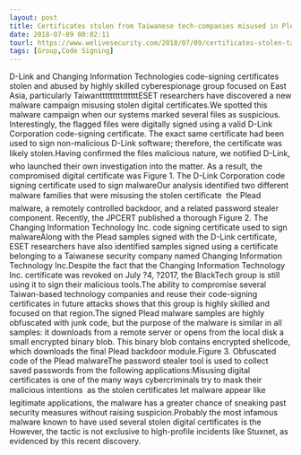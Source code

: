 ```yaml
---
layout: post
title: Certificates stolen from Taiwanese tech-companies misused in Plead malware campaign
date: 2018-07-09 00:02:11
tourl: https://www.welivesecurity.com/2018/07/09/certificates-stolen-taiwanese-tech-companies-plead-malware-campaign/
tags: [Group,Code Signing]
---
```

D-Link and Changing Information Technologies code-signing certificates stolen and abused by highly skilled cyberespionage group focused on East Asia, particularly TaiwantttttttttttttttESET researchers have discovered a new malware campaign misusing stolen digital certificates.We spotted this malware campaign when our systems marked several files as suspicious. Interestingly, the flagged files were digitally signed using a valid D-Link Corporation code-signing certificate. The exact same certificate had been used to sign non-malicious D-Link software; therefore, the certificate was likely stolen.Having confirmed the files malicious nature, we notified D-Link, who launched their own investigation into the matter. As a result, the compromised digital certificate was Figure 1. The D-Link Corporation code signing certificate used to sign malwareOur analysis identified two different malware families that were misusing the stolen certificate  the Plead malware, a remotely controlled backdoor, and a related password stealer component. Recently, the JPCERT published a thorough Figure 2. The Changing Information Technology Inc. code signing certificate used to sign malwareAlong with the Plead samples signed with the D-Link certificate, ESET researchers have also identified samples signed using a certificate belonging to a Taiwanese security company named Changing Information Technology Inc.Despite the fact that the Changing Information Technology Inc. certificate was revoked on July ?4, ?2017, the BlackTech group is still using it to sign their malicious tools.The ability to compromise several Taiwan-based technology companies and reuse their code-signing certificates in future attacks shows that this group is highly skilled and focused on that region.The signed Plead malware samples are highly obfuscated with junk code, but the purpose of the malware is similar in all samples: it downloads from a remote server or opens from the local disk a small encrypted binary blob. This binary blob contains encrypted shellcode, which downloads the final Plead backdoor module.Figure 3. Obfuscated code of the Plead malwareThe password stealer tool is used to collect saved passwords from the following applications:Misusing digital certificates is one of the many ways cybercriminals try to mask their malicious intentions  as the stolen certificates let malware appear like legitimate applications, the malware has a greater chance of sneaking past security measures without raising suspicion.Probably the most infamous malware known to have used several stolen digital certificates is the However, the tactic is not exclusive to high-profile incidents like Stuxnet, as evidenced by this recent discovery.